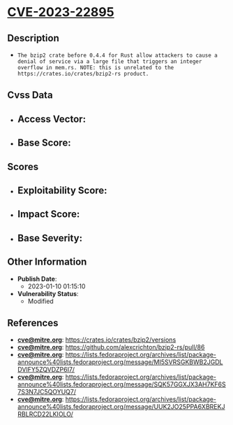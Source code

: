 
# [CVE-2023-22895](https://cve.mitre.org/cgi-bin/cvename.cgi?name=CVE-2023-22895)

## Description

- `The bzip2 crate before 0.4.4 for Rust allow attackers to cause a denial of service via a large file that triggers an integer overflow in mem.rs. NOTE: this is unrelated to the https://crates.io/crates/bzip2-rs product.`

## Cvss Data

- **Access Vector**:
  - 
- **Base Score**:
  - 

## Scores

- **Exploitability Score**:
  - 
- **Impact Score**:
  - 
- **Base Severity**:
  - 

## Other Information

- **Publish Date**:
  - 2023-01-10 01:15:10
- **Vulnerability Status**:
  - Modified

## References

- **cve@mitre.org**: https://crates.io/crates/bzip2/versions
- **cve@mitre.org**: https://github.com/alexcrichton/bzip2-rs/pull/86
- **cve@mitre.org**: https://lists.fedoraproject.org/archives/list/package-announce%40lists.fedoraproject.org/message/MI5SVRSGKBWB2JGDLDVIFY5ZQVDZP6I7/
- **cve@mitre.org**: https://lists.fedoraproject.org/archives/list/package-announce%40lists.fedoraproject.org/message/SQK57GGXJX3AH7KF6S7S3N7JC5QOYUQ7/
- **cve@mitre.org**: https://lists.fedoraproject.org/archives/list/package-announce%40lists.fedoraproject.org/message/UUK2JO25PPA6XBREKJRBLRCD22LKIOLO/

